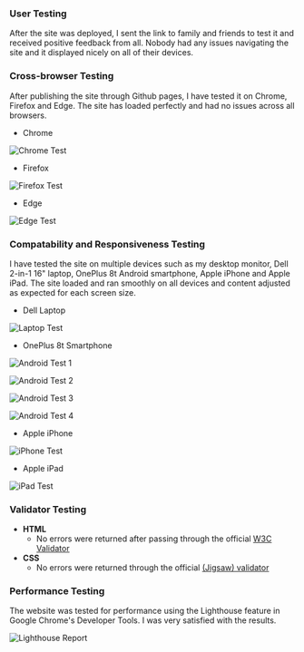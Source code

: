 ### User Testing
After the site was deployed, I sent the link to family and friends to test it and received positive feedback from all. Nobody had any issues navigating the site and it displayed nicely on all of their devices.

### Cross-browser Testing
After publishing the site through Github pages, I have tested it on Chrome, Firefox and Edge. The site has loaded perfectly and had no issues across all browsers.

- Chrome

![Chrome Test](https://github.com/adamgilroy22/happy-dog-cafe/blob/main/documentation/testing/chrome.png)

- Firefox

![Firefox Test](https://github.com/adamgilroy22/happy-dog-cafe/blob/main/documentation/testing/firefox.png)

- Edge

![Edge Test](https://github.com/adamgilroy22/happy-dog-cafe/blob/main/documentation/testing/edge.png)

### Compatability and Responsiveness Testing
I have tested the site on multiple devices such as my desktop monitor, Dell 2-in-1 16" laptop, OnePlus 8t Android smartphone, Apple iPhone and Apple iPad. The site loaded and ran smoothly on all devices and content adjusted as expected for each screen size.

- Dell Laptop

![Laptop Test](https://github.com/adamgilroy22/happy-dog-cafe/blob/main/documentation/testing/laptop-test.png)

- OnePlus 8t Smartphone

![Android Test 1](https://github.com/adamgilroy22/happy-dog-cafe/blob/main/documentation/testing/android-test-1.jpg)

![Android Test 2](https://github.com/adamgilroy22/happy-dog-cafe/blob/main/documentation/testing/android-test-2.jpg)

![Android Test 3](https://github.com/adamgilroy22/happy-dog-cafe/blob/main/documentation/testing/android-test-3.jpg)

![Android Test 4](https://github.com/adamgilroy22/happy-dog-cafe/blob/main/documentation/testing/android-test-4.jpg)

- Apple iPhone

![iPhone Test](https://github.com/adamgilroy22/happy-dog-cafe/blob/main/documentation/testing/iphone-test.jpg)

- Apple iPad

![iPad Test](https://github.com/adamgilroy22/happy-dog-cafe/blob/main/documentation/testing/ipad-test.png)

### Validator Testing 

- __HTML__
    - No errors were returned after passing through the official [W3C Validator](https://validator.w3.org/nu/?doc=https%3A%2F%2Fadamgilroy22.github.io%2Fhappy-dog-cafe%2Findex.html)
- __CSS__
    - No errors were returned through the official [(Jigsaw) validator](https://jigsaw.w3.org/css-validator/validator?uri=https%3A%2F%2Fadamgilroy22.github.io%2Fhappy-dog-cafe%2Findex.html&profile=css3svg&usermedium=all&warning=1&vextwarning=&lang=en)

### Performance Testing

The website was tested for performance using the Lighthouse feature in Google Chrome's Developer Tools. I was very satisfied with the results.

![Lighthouse Report](https://github.com/adamgilroy22/happy-dog-cafe/blob/c8687c647ade05b497a1563a77357e69c2d33322/assets/images/readme-images/lighthouse-report.png)